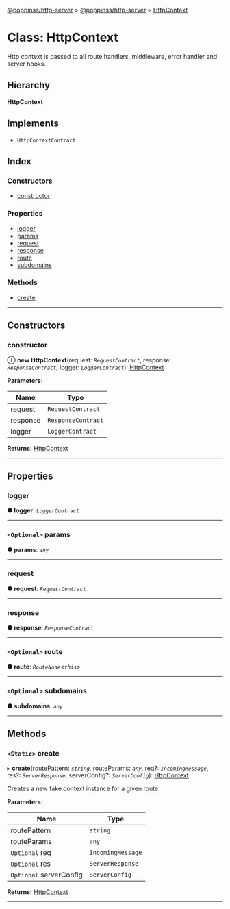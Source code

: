 [@poppinss/http-server](../README.md) > [@poppinss/http-server](../modules/_poppinss_http_server.md) > [HttpContext](../classes/_poppinss_http_server.httpcontext.md)

# Class: HttpContext

Http context is passed to all route handlers, middleware, error handler and server hooks.

## Hierarchy

**HttpContext**

## Implements

* `HttpContextContract`

## Index

### Constructors

* [constructor](_poppinss_http_server.httpcontext.md#constructor)

### Properties

* [logger](_poppinss_http_server.httpcontext.md#logger)
* [params](_poppinss_http_server.httpcontext.md#params)
* [request](_poppinss_http_server.httpcontext.md#request)
* [response](_poppinss_http_server.httpcontext.md#response)
* [route](_poppinss_http_server.httpcontext.md#route)
* [subdomains](_poppinss_http_server.httpcontext.md#subdomains)

### Methods

* [create](_poppinss_http_server.httpcontext.md#create)

---

## Constructors

<a id="constructor"></a>

###  constructor

⊕ **new HttpContext**(request: *`RequestContract`*, response: *`ResponseContract`*, logger: *`LoggerContract`*): [HttpContext](_poppinss_http_server.httpcontext.md)

**Parameters:**

| Name | Type |
| ------ | ------ |
| request | `RequestContract` |
| response | `ResponseContract` |
| logger | `LoggerContract` |

**Returns:** [HttpContext](_poppinss_http_server.httpcontext.md)

___

## Properties

<a id="logger"></a>

###  logger

**● logger**: *`LoggerContract`*

___
<a id="params"></a>

### `<Optional>` params

**● params**: *`any`*

___
<a id="request"></a>

###  request

**● request**: *`RequestContract`*

___
<a id="response"></a>

###  response

**● response**: *`ResponseContract`*

___
<a id="route"></a>

### `<Optional>` route

**● route**: *`RouteNode`<`this`>*

___
<a id="subdomains"></a>

### `<Optional>` subdomains

**● subdomains**: *`any`*

___

## Methods

<a id="create"></a>

### `<Static>` create

▸ **create**(routePattern: *`string`*, routeParams: *`any`*, req?: *`IncomingMessage`*, res?: *`ServerResponse`*, serverConfig?: *`ServerConfig`*): [HttpContext](_poppinss_http_server.httpcontext.md)

Creates a new fake context instance for a given route.

**Parameters:**

| Name | Type |
| ------ | ------ |
| routePattern | `string` |
| routeParams | `any` |
| `Optional` req | `IncomingMessage` |
| `Optional` res | `ServerResponse` |
| `Optional` serverConfig | `ServerConfig` |

**Returns:** [HttpContext](_poppinss_http_server.httpcontext.md)

___

